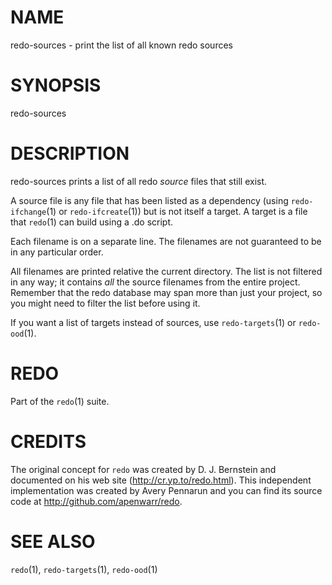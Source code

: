 # NAME

redo-sources - print the list of all known redo sources

# SYNOPSIS

redo-sources


# DESCRIPTION

redo-sources prints a list of all redo *source* files that
still exist.

A source file is any file that has been listed as a
dependency (using `redo-ifchange`(1) or `redo-ifcreate`(1))
but is not itself a target.  A target is a file that
`redo`(1) can build using a .do script.

Each filename is on a separate line.  The filenames are not
guaranteed to be in any particular order.

All filenames are printed relative the current directory.
The list is not filtered in any way; it contains *all* the
source filenames from the entire project.  Remember that
the redo database may span more than just your project, so
you might need to filter the list before using it.

If you want a list of targets instead of sources, use
`redo-targets`(1) or `redo-ood`(1).


# REDO

Part of the `redo`(1) suite.
    
# CREDITS

The original concept for `redo` was created by D. J.
Bernstein and documented on his web site
(http://cr.yp.to/redo.html).  This independent implementation
was created by Avery Pennarun and you can find its source
code at http://github.com/apenwarr/redo.


# SEE ALSO

`redo`(1), `redo-targets`(1), `redo-ood`(1)
